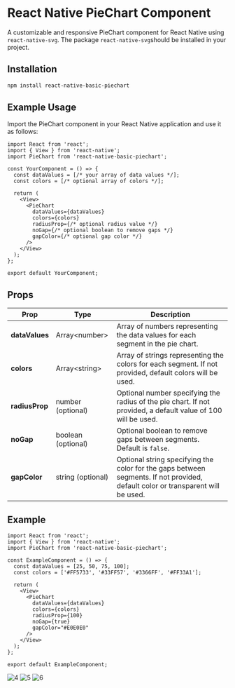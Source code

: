 # React Native PieChart Component

A customizable and responsive PieChart component for React Native using `react-native-svg`.
The package `react-native-svg`should be installed in your project.
## Installation

```bash
npm install react-native-basic-piechart
```

## Example Usage

Import the PieChart component in your React Native application and use it as follows:

```JS
import React from 'react';
import { View } from 'react-native';
import PieChart from 'react-native-basic-piechart';

const YourComponent = () => {
  const dataValues = [/* your array of data values */];
  const colors = [/* optional array of colors */];

  return (
    <View>
      <PieChart
        dataValues={dataValues}
        colors={colors}
        radiusProp={/* optional radius value */}
        noGap={/* optional boolean to remove gaps */}
        gapColor={/* optional gap color */}
      />
    </View>
  );
};

export default YourComponent;
```

## Props

| Prop         | Type              | Description                                                                             |
|--------------|-------------------|-----------------------------------------------------------------------------------------|
| **dataValues** | Array\<number\>    | Array of numbers representing the data values for each segment in the pie chart.         |
| **colors**     | Array\<string\>    | Array of strings representing the colors for each segment. If not provided, default colors will be used. |
| **radiusProp** | number (optional)  | Optional number specifying the radius of the pie chart. If not provided, a default value of 100 will be used. |
| **noGap**      | boolean (optional) | Optional boolean to remove gaps between segments. Default is `false`.                     |
| **gapColor**   | string (optional)  | Optional string specifying the color for the gaps between segments. If not provided, default color or transparent will be used. |

## Example

```JS
import React from 'react';
import { View } from 'react-native';
import PieChart from 'react-native-basic-piechart';

const ExampleComponent = () => {
  const dataValues = [25, 50, 75, 100];
  const colors = ['#FF5733', '#33FF57', '#3366FF', '#FF33A1'];

  return (
    <View>
      <PieChart
        dataValues={dataValues}
        colors={colors}
        radiusProp={100}
        noGap={true}
        gapColor="#E0E0E0"
      />
    </View>
  );
};

export default ExampleComponent;

```
![4](https://github.com/bahaakyol/react-native-basic-piechart/assets/81897405/62004c32-50cb-483f-9b78-369603f3dcbe)
![5](https://github.com/bahaakyol/react-native-basic-piechart/assets/81897405/30976923-cdf1-46f8-a507-28754be3f147)
![6](https://github.com/bahaakyol/react-native-basic-piechart/assets/81897405/3951c28e-07e8-45b7-a3bf-80fcdfcd170d)








